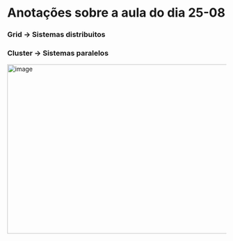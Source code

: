# Anotações sobre a aula do dia 25-08

### Grid -> Sistemas distribuitos

### Cluster -> Sistemas paralelos

<img width="790" height="390" alt="image" src="https://github.com/user-attachments/assets/cef1a568-e00f-4395-8cbd-f58d5bfc3f3c" />



